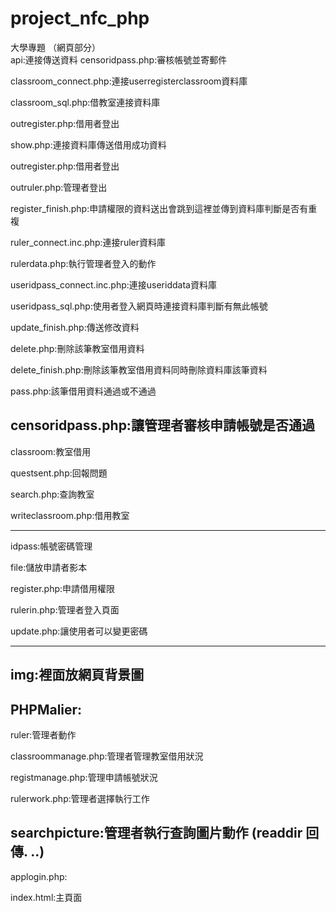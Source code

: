 # project_nfc_php
大學專題 （網頁部分）<br/>
api:連接傳送資料
censoridpass.php:審核帳號並寄郵件

classroom_connect.php:連接userregisterclassroom資料庫

classroom_sql.php:借教室連接資料庫

outregister.php:借用者登出

show.php:連接資料庫傳送借用成功資料

outregister.php:借用者登出

outruler.php:管理者登出

register_finish.php:申請權限的資料送出會跳到這裡並傳到資料庫判斷是否有重複

ruler_connect.inc.php:連接ruler資料庫

rulerdata.php:執行管理者登入的動作

useridpass_connect.inc.php:連接useriddata資料庫

useridpass_sql.php:使用者登入網頁時連接資料庫判斷有無此帳號

update_finish.php:傳送修改資料

delete.php:刪除該筆教室借用資料

delete_finish.php:刪除該筆教室借用資料同時刪除資料庫該筆資料

pass.php:該筆借用資料通過或不通過

censoridpass.php:讓管理者審核申請帳號是否通過
---------------------------------------------------------
classroom:教室借用

questsent.php:回報問題

search.php:查詢教室

writeclassroom.php:借用教室

---------------------------------------------------------
idpass:帳號密碼管理

file:儲放申請者影本

register.php:申請借用權限

rulerin.php:管理者登入頁面

update.php:讓使用者可以變更密碼

---------------------------------------------------------
img:裡面放網頁背景圖
---------------------------------------------------------
PHPMalier:
---------------------------------------------------------
ruler:管理者動作

classroommanage.php:管理者管理教室借用狀況

registmanage.php:管理申請帳號狀況

rulerwork.php:管理者選擇執行工作

searchpicture:管理者執行查詢圖片動作 (readdir 回傳. ..)
---------------------------------------------------------
applogin.php:

index.html:主頁面
